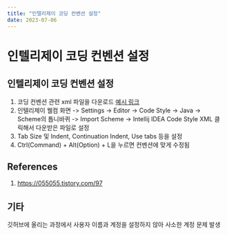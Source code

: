 ```yaml
---
title: "인텔리제이 코딩 컨벤션 설정"
date: 2023-07-06
---
```


# 인텔리제이 코딩 컨벤션 설정

## 인텔리제이 코딩 컨벤션 설정

1. 코딩 컨벤션 관련 xml 파일을 다운로드 [예시 링크](https://github.com/google/styleguide/blob/gh-pages/intellij-java-google-style.xml)
2. 인텔리제이 웰컴 화면 -> Settings -> Editor -> Code Style -> Java -> Scheme의 톱니바퀴 -> Import Scheme -> Intellij IDEA Code Style XML 클릭해서 다운받은 파일로 설정
3. Tab Size 및 Indent, Continuation Indent, Use tabs 등을 설정
4. Ctrl(Command) + Alt(Option) + L을 누르면 컨벤션에 맞게 수정됨

## References

1. https://055055.tistory.com/97

## 기타

깃허브에 올리는 과정에서 사용자 이름과 계정을 설정하지 않아 사소한 계정 문제 발생

